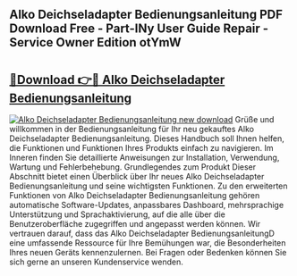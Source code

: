 ## Alko Deichseladapter Bedienungsanleitung PDF Download Free - Part-INy User Guide Repair - Service Owner Edition otYmW

# <h2><a href="http://df5q2qi.blite.top/?on=Alko+Deichseladapter+Bedienungsanleitung">🔗Download 👉🔴 Alko Deichseladapter Bedienungsanleitung</a></h2>

[![Alko Deichseladapter Bedienungsanleitung new download](https://i.imgur.com/lujVjoI.png)](http://df5q2qi.blite.top/?on=Alko+Deichseladapter+Bedienungsanleitung)
Grüße und willkommen in der Bedienungsanleitung für Ihr neu gekauftes Alko Deichseladapter Bedienungsanleitung. Dieses Handbuch soll Ihnen helfen, die Funktionen und Funktionen Ihres Produkts einfach zu navigieren. Im Inneren finden Sie detaillierte Anweisungen zur Installation, Verwendung, Wartung und Fehlerbehebung. Grundlegendes zum Produkt Dieser Abschnitt bietet einen Überblick über Ihr neues Alko Deichseladapter Bedienungsanleitung und seine wichtigsten Funktionen. Zu den erweiterten Funktionen von Alko Deichseladapter Bedienungsanleitung gehören automatische Software-Updates, anpassbares Dashboard, mehrsprachige Unterstützung und Sprachaktivierung, auf die alle über die Benutzeroberfläche zugegriffen und angepasst werden können. Wir vertrauen darauf, dass das Alko Deichseladapter BedienungsanleitungD eine umfassende Ressource für Ihre Bemühungen war, die Besonderheiten Ihres neuen Geräts kennenzulernen. Bei Fragen oder Bedenken können Sie sich gerne an unseren Kundenservice wenden.
